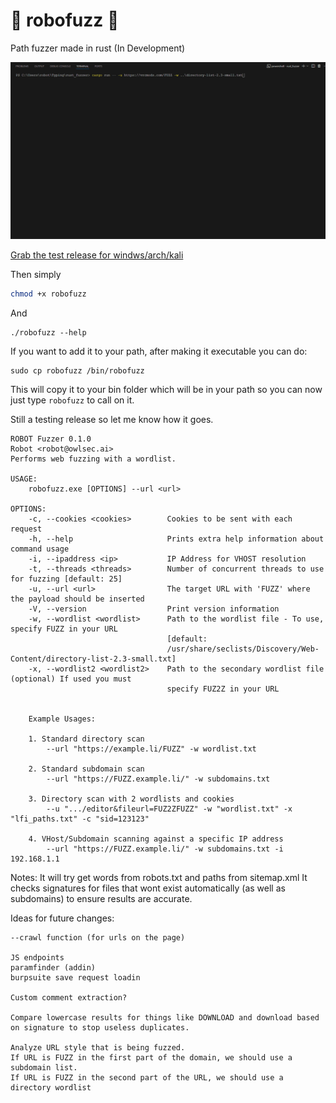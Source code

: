 # 🤖 robofuzz 🤖
Path fuzzer made in rust (In Development)

<p align="center">
  <img src="https://github.com/pentestfunctions/robofuzz/blob/main/images/usage.gif">
</p>

[Grab the test release for windws/arch/kali](https://github.com/pentestfunctions/robofuzz/releases)

Then simply 
```bash
chmod +x robofuzz
```

And
```
./robofuzz --help
```

If you want to add it to your path, after making it executable you can do:
```
sudo cp robofuzz /bin/robofuzz
```

This will copy it to your bin folder which will be in your path so you can now just type `robofuzz` to call on it. 

Still a testing release so let me know how it goes.

```
ROBOT Fuzzer 0.1.0
Robot <robot@owlsec.ai>
Performs web fuzzing with a wordlist.

USAGE:
    robofuzz.exe [OPTIONS] --url <url>

OPTIONS:
    -c, --cookies <cookies>        Cookies to be sent with each request
    -h, --help                     Prints extra help information about command usage
    -i, --ipaddress <ip>           IP Address for VHOST resolution
    -t, --threads <threads>        Number of concurrent threads to use for fuzzing [default: 25]
    -u, --url <url>                The target URL with 'FUZZ' where the payload should be inserted
    -V, --version                  Print version information
    -w, --wordlist <wordlist>      Path to the wordlist file - To use, specify FUZZ in your URL
                                   [default:
                                   /usr/share/seclists/Discovery/Web-Content/directory-list-2.3-small.txt]
    -x, --wordlist2 <wordlist2>    Path to the secondary wordlist file (optional) If used you must
                                   specify FUZ2Z in your URL


    Example Usages:

    1. Standard directory scan
        --url "https://example.li/FUZZ" -w wordlist.txt

    2. Standard subdomain scan
        --url "https://FUZZ.example.li/" -w subdomains.txt

    3. Directory scan with 2 wordlists and cookies
        --u ".../editor&fileurl=FUZ2ZFUZZ" -w "wordlist.txt" -x "lfi_paths.txt" -c "sid=123123"

    4. VHost/Subdomain scanning against a specific IP address
        --url "https://FUZZ.example.li/" -w subdomains.txt -i 192.168.1.1
```

Notes:
It will try get words from robots.txt and paths from sitemap.xml
It checks signatures for files that wont exist automatically (as well as subdomains) to ensure results are accurate. 

Ideas for future changes:
```
--crawl function (for urls on the page)

JS endpoints
paramfinder (addin)
burpsuite save request loadin

Custom comment extraction?

Compare lowercase results for things like DOWNLOAD and download based on signature to stop useless duplicates.

Analyze URL style that is being fuzzed.
If URL is FUZZ in the first part of the domain, we should use a subdomain list.
If URL is FUZZ in the second part of the URL, we should use a directory wordlist
```

